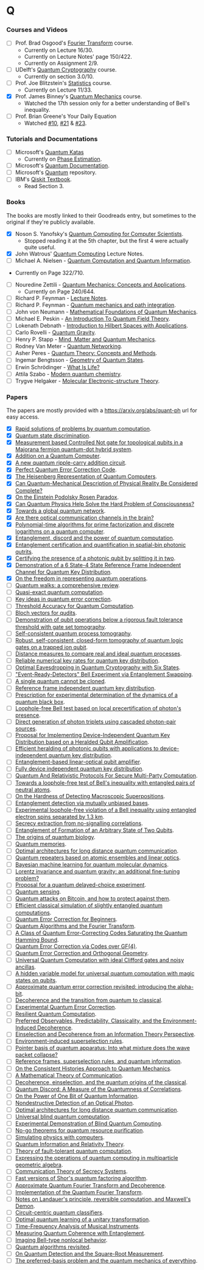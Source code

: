 # Q

### Courses and Videos
- [ ] Prof. Brad Osgood's [Fourier Transform](https://see.stanford.edu/Course/EE261) course.
  * Currently on Lecture 16/30.
  * Currently on Lecture Notes' page 150/422.
  * Currently on Assignment 2/9.
- [ ] UDelft's [Quantum Cryptography](https://courses.edx.org/courses/course-v1:CaltechDelftX+QuCryptox+3T2018/course/) course.
  * Currently on section 3.0/10.
- [ ] Prof. Joe Blitzstein's [Statistics](https://projects.iq.harvard.edu/stat110/home) course.
  * Currently on Lecture 11/33.
- [x] Prof. James Binney's [Quantum Mechanics](https://www.youtube.com/watch?v=AufmV0P6mA0&list=PLB3CF07ACB3DBC849) course.
  * Watched the 17th session only for a better understanding of Bell's inequality.
- [ ] Prof. Brian Greene's Your Daily Equation
  * Watched [#10](https://www.youtube.com/watch?v=TUQI0QlYcBI), [#21](https://www.youtube.com/watch?v=UZiwtfrisTQ) & [#23](https://www.youtube.com/watch?v=WschNb0cUfE&t=3s).
  
### Tutorials and Documentations
- [ ] Microsoft's [Quantum Katas](https://github.com/microsoft/QuantumKatas)
  * Currently on [Phase Estimation](https://github.com/microsoft/QuantumKatas/blob/master/PhaseEstimation).
- [ ] Microsoft's [Quantum Documentation](https://docs.microsoft.com/en-us/quantum/).
- [ ] Microsoft's [Quantum](https://github.com/microsoft/Quantum) repository.
- [ ] IBM's [Qiskit Textbook](https://qiskit.org/textbook/preface.html).
  * Read Section 3.

### Books
The books are mostly linked to their Goodreads entry, but sometimes to the original if they're publicly available.
- [x] Noson S. Yanofsky's [Quantum Computing for Computer Scientists](https://www.goodreads.com/book/show/5299445-quantum-computing-for-computer-scientists).
  * Stopped reading it at the 5th chapter, but the first 4 were actually quite useful.
- [x] John Watrous' [Quantum Computing](https://cs.uwaterloo.ca/~watrous/LectureNotes.html) Lecture Notes.
- [ ]  Michael A. Nielsen - [Quantum Computation and Quantum Information](https://www.goodreads.com/book/show/153910.Quantum_Computation_and_Quantum_Information).
  * Currently on Page 322/710.
- [ ] Nouredine Zettili - [Quantum Mechanics: Concepts and Applications](https://www.goodreads.com/book/show/390201.Quantum_Mechanics).
  * Currently on Page 240/644.
- [ ] Richard P. Feynman - [Lecture Notes](https://www.feynmanlectures.caltech.edu/).
- [ ] Richard P. Feynman - [Quantum mechanics and path integration](https://www.goodreads.com/book/show/330583.Quantum_Mechanics_and_Path_Integrals).
- [ ] John von Neumann - [Mathematical Foundations of Quantum Mechanics](https://www.goodreads.com/book/show/693798.Mathematical_Foundations_of_Quantum_Mechanics).
- [ ] Michael E. Peskin - [An Introduction To Quantum Field Theory](https://www.goodreads.com/book/show/153914.An_Introduction_To_Quantum_Field_Theory).
- [ ] Lokenath Debnath - [Introduction to Hilbert Spaces with Applications](https://www.goodreads.com/book/show/908896.Hilbert_Spaces_With_Applications).
- [ ] Carlo Rovelli - [Quantum Gravity](https://www.goodreads.com/book/show/187088.Quantum_Gravity).
- [ ] Henry P. Stapp - [Mind, Matter and Quantum Mechanics](https://www.goodreads.com/book/show/970984.Mind_Matter_and_Quantum_Mechanics).
- [ ] Rodney Van Meter - [Quantum Networking](https://www.goodreads.com/book/show/25064876-quantum-networking).
- [ ] Asher Peres - [Quantum Theory: Concepts and Methods](https://www.goodreads.com/book/show/2063420.Quantum_Theory).
- [ ] Ingemar Bengtsson - [Geometry of Quantum States](https://www.goodreads.com/book/show/438457.Geometry_of_Quantum_States).
- [ ] Erwin Schrödinger - [What Is Life?](https://www.goodreads.com/book/show/162780.What_Is_Life_with_Mind_and_Matter_and_Autobiographical_Sketches)
- [ ] Attila Szabo - [Modern quantum chemistry](https://www.goodreads.com/book/show/237496.Modern_Quantum_Chemistry?from_search=true&from_srp=true&qid=FSz83LYvEG&rank=1).
- [ ] Trygve Helgaker - [Molecular Electronic-structure Theory](https://www.goodreads.com/book/show/5434035-molecular-electronic-structure-theory).

<!--- - [ ] [](). -->
### Papers 
The papers are mostly provided with a https://arxiv.org/abs/quant-ph url for easy access.
- [x] [Rapid solutions of problems by quantum computation](https://doi.org/10.1098%2Frspa.1992.0167).
- [x] [Quantum state discrimination](https://arxiv.org/pdf/quant-ph/0010114).
- [x] [Measurement based Controlled Not gate for topological qubits in a Majorana fermion quantum-dot hybrid system](https://arxiv.org/pdf/1201.5734.pdf).
- [x] [Addition on a Quantum Computer](https://arxiv.org/pdf/quant-ph/0008033.pdf).
- [x] [A new quantum ripple-carry addition circuit](https://arxiv.org/abs/quant-ph/0410184).
- [x] [Perfect Quantum Error Correction Code](https://arxiv.org/abs/quant-ph/9602019).
- [x] [The Heisenberg Representation of Quantum Computers](https://arxiv.org/abs/quant-ph/9807006).
- [x] [Can Quantum-Mechanical Description of Physical Reality Be Considered Complete?](https://journals.aps.org/pr/abstract/10.1103/PhysRev.47.777)
- [x] [On the Einstein Podolsky Rosen Paradox](https://cds.cern.ch/record/111654/files/vol1p195-200_001.pdf).
- [x] [Can Quantum Physics Help Solve the Hard Problem of Consciousness?](https://arxiv.org/abs/1809.03490)
- [x] [Towards a global quantum network](https://arxiv.org/abs/1710.11585).
- [x] [Are there optical communication channels in the brain?](https://arxiv.org/pdf/1708.08887)
- [x] [Polynomial-time algorithms for prime factorization and discrete logarithms on a quantum computer](https://arxiv.org/abs/quant-ph/9508027v2).
- [x] [Entanglement, discord and the power of quantum computation](https://arxiv.org/abs/1009.2571).
- [x] [Entanglement certification and quantification in spatial-bin photonic qutrits](https://arxiv.org/abs/1909.01367).
- [x] [Certifying the presence of a photonic qubit by splitting it in two](https://arxiv.org/abs/1510.04531).
- [x] [Demonstration of a 6 State-4 State Reference Frame Independent Channel for Quantum Key Distribution](https://arxiv.org/abs/1905.09197).
- [x] [On the freedom in representing quantum operations](https://arxiv.org/abs/1810.05631).
- [ ] [Quantum walks: a comprehensive review](https://arxiv.org/abs/1201.4780).
- [ ] [Quasi-exact quantum computation](https://link.aps.org/pdf/10.1103/PhysRevResearch.2.033116).
- [ ] [Key ideas in quantum error correction](https://royalsocietypublishing.org/doi/pdf/10.1098/rsta.2011.0494).
- [ ] [Threshold Accuracy for Quantum Computation](https://arxiv.org/abs/quant-ph/9610011).
- [ ] [Bloch vectors for qudits](https://arxiv.org/abs/0806.1174).
- [ ] [Demonstration of qubit operations below a rigorous fault tolerance threshold with gate set tomography](https://www.nature.com/articles/ncomms14485).
- [ ] [Self-consistent quantum process tomography](https://arxiv.org/abs/1211.0322).
- [ ] [Robust, self-consistent, closed-form tomography of quantum logic gates on a trapped ion qubit](https://arxiv.org/abs/1310.4492).
- [ ] [Distance measures to compare real and ideal quantum processes](https://arxiv.org/abs/quant-ph/0408063).
- [ ] [Reliable numerical key rates for quantum key distribution](https://arxiv.org/abs/1710.05511).
- [ ] [Optimal Eavesdropping in Quantum Cryptography with Six States](https://arxiv.org/abs/quant-ph/9805019).
- [ ] ["Event-Ready-Detectors" Bell Experiment via Entanglement Swapping](https://www.researchgate.net/publication/13235592_%27%27Event-ready-detectors%27%27_Bell_experiment_via_entanglement_swapping).
- [ ] [A single quantum cannot be cloned](https://www.nature.com/articles/299802a0).
- [ ] [Reference frame independent quantum key distribution](https://arxiv.org/abs/1003.1050).
- [ ] [Prescription for experimental determination of the dynamics of a quantum black box](https://arxiv.org/abs/quant-ph/9610001).
- [ ] [Loophole-free Bell test based on local precertification of photon's presence](https://arxiv.org/abs/1206.2289). 
- [ ] [Direct generation of photon triplets using cascaded photon-pair sources](https://arxiv.org/abs/1007.4967).
- [ ] [Proposal for Implementing Device-Independent Quantum Key Distribution based on a Heralded Qubit Amplification](https://arxiv.org/abs/1003.0635).
- [ ] [Efficient heralding of photonic qubits with applications to device-independent quantum key distribution](https://arxiv.org/pdf/1105.2811.pdf).
- [ ] [Entanglement-based linear-optical qubit amplifier](https://arxiv.org/abs/1306.1342).
- [ ] [Fully device independent quantum key distribution](https://arxiv.org/abs/1210.1810).
- [ ] [Quantum And Relativistic Protocols For Secure Multi-Party Computation](https://arxiv.org/abs/0911.3814).
- [ ] [Towards a loophole-free test of Bell's inequality with entangled pairs of neutral atoms](https://arxiv.org/abs/1210.1810).
- [ ] [On the Hardness of Detecting Macroscopic Superpositions](https://arxiv.org/abs/2009.07450).
- [ ] [Entanglement detection via mutually unbiased bases](https://arxiv.org/abs/1202.5058).
- [ ] [Experimental loophole-free violation of a Bell inequality using entangled electron spins separated by 1.3 km](https://arxiv.org/abs/1508.05949).
- [ ] [Secrecy extraction from no-signalling correlations](https://arxiv.org/abs/quant-ph/0606197).
- [ ] [Entanglement of Formation of an Arbitrary State of Two Qubits](https://arxiv.org/abs/quant-ph/9709029).
- [ ] [The origins of quantum biology](https://royalsocietypublishing.org/doi/pdf/10.1098/rspa.2018.0674).
- [ ] [Quantum memories](https://arxiv.org/pdf/1003.1107.pdf).
- [ ] [Optimal architectures for long distance quantum communication](https://www.nature.com/articles/srep20463).
- [ ] [Quantum repeaters based on atomic ensembles and linear optics](https://arxiv.org/abs/0906.2699).
- [ ] [Bayesian machine learning for quantum molecular dynamics](https://arxiv.org/pdf/1904.03730).
- [ ] [Lorentz invariance and quantum gravity: an additional fine-tuning problem?](https://arxiv.org/pdf/gr-qc/0403053v4.pdf)
- [ ] [Proposal for a quantum delayed-choice experiment](https://arxiv.org/abs/1103.0117).
- [ ] [Quantum sensing](https://arxiv.org/abs/1611.02427).
- [ ] [Quantum attacks on Bitcoin, and how to protect against them](https://arxiv.org/pdf/1710.10377).
- [ ] [Efficient classical simulation of slightly entangled quantum computations](https://arxiv.org/abs/quant-ph/0301063).
- [ ] [Quantum Error Correction for Beginners](https://arxiv.org/abs/0905.2794).
- [ ] [Quantum Algorithms and the Fourier Transform](https://arxiv.org/abs/quant-ph/9707033).
- [ ] [A Class of Quantum Error-Correcting Codes Saturating the Quantum Hamming Bound](https://arxiv.org/abs/quant-ph/9604038).
- [ ] [Quantum Error Correction via Codes over GF(4)](https://arxiv.org/abs/quant-ph/9608006).
- [ ] [Quantum Error Correction and Orthogonal Geometry](https://arxiv.org/abs/quant-ph/9605005).
- [ ] [Universal Quantum Computation with ideal Clifford gates and noisy ancillas](https://arxiv.org/abs/quant-ph/0403025).
- [ ] [A hidden variable model for universal quantum computation with magic states on qubits](https://arxiv.org/abs/2004.01992).
- [ ] [Approximate quantum error correction revisited: introducing the alpha-bit](https://arxiv.org/pdf/1706.09434).
- [ ] [Decoherence and the transition from quantum to classical](https://arxiv.org/abs/quant-ph/0306072).
- [ ] [Experimental Quantum Error Correction](https://arxiv.org/abs/quant-ph/9802018).
- [ ] [Resilient Quantum Computation](http://citeseerx.ist.psu.edu/viewdoc/download?doi=10.1.1.205.7993&rep=rep1&type=pdf).
- [ ] [Preferred Observables, Predictability, Classicality, and the Environment-Induced Decoherence]().
- [ ] [Einselection and Decoherence from an Information Theory Perspective](https://arxiv.org/abs/quant-ph/0011039).
- [ ] [Environment-induced superselection rules](https://journals.aps.org/prd/abstract/10.1103/PhysRevD.26.1862).
- [ ] [Pointer basis of quantum apparatus: Into what mixture does the wave packet collapse?](https://journals.aps.org/prd/abstract/10.1103/PhysRevD.24.1516)
- [ ] [Reference frames, superselection rules, and quantum information](https://arxiv.org/abs/quant-ph/0610030).
- [ ] [On the Consistent Histories Approach to Quantum Mechanics](https://arxiv.org/abs/gr-qc/9412067).
- [ ] [A Mathematical Theory of Communication](http://people.math.harvard.edu/~ctm/home/text/others/shannon/entropy/entropy.pdf).
- [ ] [Decoherence, einselection, and the quantum origins of the classical](https://arxiv.org/abs/quant-ph/0105127).
- [ ] [Quantum Discord: A Measure of the Quantumness of Correlations](https://pdfs.semanticscholar.org/e578/5c19afcd1877a59db0e2f90a8b58a94d13c1.pdf).
- [ ] [On the Power of One Bit of Quantum Information](https://arxiv.org/abs/quant-ph/9802037).
- [ ] [Nondestructive Detection of an Optical Photon](https://arxiv.org/abs/1311.3625).
- [ ] [Optimal architectures for long distance quantum communication](https://www.nature.com/articles/srep20463).
- [ ] [Universal blind quantum computation](https://arxiv.org/abs/0807.4154).
- [ ] [Experimental Demonstration of Blind Quantum Computing](https://arxiv.org/abs/1110.1381).
- [ ] [No-go theorems for quantum resource purification](https://www.perimeterinstitute.ca/videos/no-go-theorems-quantum-resource-purification).
- [ ] [Simulating physics with computers](https://catonmat.net/ftp/simulating-physics-with-computers-richard-feynman.pdf).
- [ ] [Quantum Information and Relativity Theory](https://arxiv.org/abs/quant-ph/0212023).
- [ ] [Theory of fault-tolerant quantum computation](https://arxiv.org/abs/quant-ph/9702029).
- [ ] [Expressing the operations of quantum computing in multiparticle geometric algebra](https://arxiv.org/abs/quant-ph/9801002).
- [ ] [Communication Theory of Secrecy Systems](http://netlab.cs.ucla.edu/wiki/files/shannon1949.pdf).
- [ ] [Fast versions of Shor's quantum factoring algorithm](https://arxiv.org/abs/quant-ph/9806084).
- [ ] [Approximate Quantum Fourier Transform and Decoherence](https://arxiv.org/abs/quant-ph/9601018).
- [ ] [Implementation of the Quantum Fourier Transform](https://pubmed.ncbi.nlm.nih.gov/11290274/).
- [ ] [Notes on Landauer's principle, reversible computation, and Maxwell's Demon](https://www.sciencedirect.com/science/article/abs/pii/S135521980300039X).
- [ ] [Circuit-centric quantum classifiers](https://arxiv.org/abs/1804.00633).
- [ ] [Optimal quantum learning of a unitary transformation](https://arxiv.org/abs/0903.0543).
- [ ] [Time-Frequency Analysis of Musical Instruments](https://epubs.siam.org/doi/abs/10.1137/S00361445003822).
- [ ] [Measuring Quantum Coherence with Entanglement](https://journals.aps.org/prl/abstract/10.1103/PhysRevLett.115.020403).
- [ ] [Imaging Bell-type nonlocal behavior](https://www.researchgate.net/publication/334438648_Imaging_Bell-type_nonlocal_behavior).
- [ ] [Quantum algorithms revisited](https://doi.org/10.1098%2Frspa.1998.0164).
- [ ] [On Quantum Detection and the Square-Root Measurement](https://arxiv.org/abs/quant-ph/0005132).
- [ ] [The preferred-basis problem and the quantum mechanics of everything](http://www.socsci.uci.edu/~jabarret/bio/publications/preferred%20basis%20problem%20and%20quantum%20mechanics%20of%20everything.pdf).
